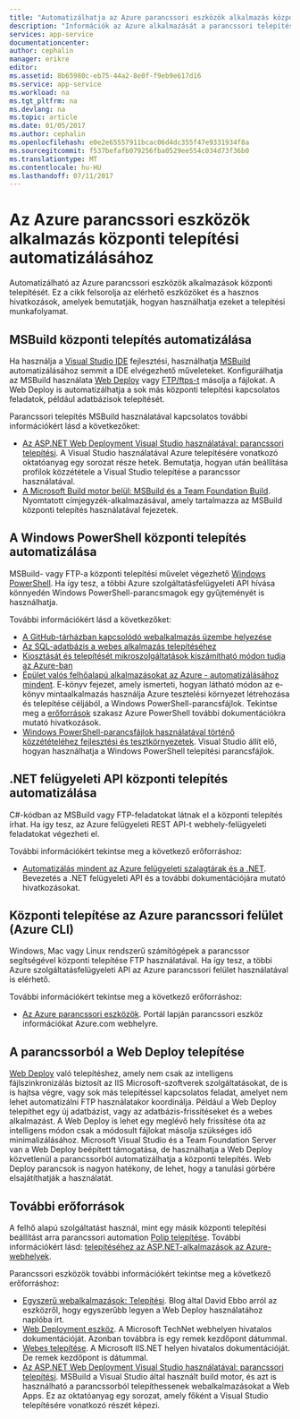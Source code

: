 ```yaml
---
title: "Automatizálhatja az Azure parancssori eszközök alkalmazás központi telepítési |} Microsoft Docs"
description: "Információk az Azure alkalmazását a parancssori telepítésének észlelése"
services: app-service
documentationcenter: 
author: cephalin
manager: erikre
editor: 
ms.assetid: 8b65980c-eb75-44a2-8e0f-f9eb9e617d16
ms.service: app-service
ms.workload: na
ms.tgt_pltfrm: na
ms.devlang: na
ms.topic: article
ms.date: 01/05/2017
ms.author: cephalin
ms.openlocfilehash: e0e2e65557911bcac06d4dc355f47e9331934f8a
ms.sourcegitcommit: f537befafb079256fba0529ee554c034d73f36b0
ms.translationtype: MT
ms.contentlocale: hu-HU
ms.lasthandoff: 07/11/2017
---
```

# <a name="automate-deployment-of-your-azure-app-with-command-line-tools"></a>Az Azure parancssori eszközök alkalmazás központi telepítési automatizálásához
Automatizálható az Azure parancssori eszközök alkalmazások központi telepítését. Ez a cikk felsorolja az elérhető eszközöket és a hasznos hivatkozások, amelyek bemutatják, hogyan használhatja ezeket a telepítési munkafolyamat. 

## <a name="msbuild"></a>MSBuild központi telepítés automatizálása
Ha használja a [Visual Studio IDE](#vs) fejlesztési, használhatja [MSBuild](http://msbuildbook.com/) automatizálásához semmit a IDE elvégezhető műveleteket. Konfigurálhatja az MSBuild használata [Web Deploy](#webdeploy) vagy [FTP/ftps-t](#ftp) másolja a fájlokat. A Web Deploy is automatizálhatja a sok más központi telepítési kapcsolatos feladatok, például adatbázisok telepítését.

Parancssori telepítés MSBuild használatával kapcsolatos további információkért lásd a következőket:

* [Az ASP.NET Web Deployment Visual Studio használatával: parancssori telepítési](http://www.asp.net/mvc/tutorials/deployment/visual-studio-web-deployment/command-line-deployment). A Visual Studio használatával Azure telepítésére vonatkozó oktatóanyag egy sorozat része hetek. Bemutatja, hogyan után beállítása profilok közzététele a Visual Studio telepítése a parancssor használatával.
* [A Microsoft Build motor belül: MSBuild és a Team Foundation Build](http://msbuildbook.com/). Nyomtatott címjegyzék-alkalmazásával, amely tartalmazza az MSBuild központi telepítés használatával fejezetek.

## <a name="powershell"></a>A Windows PowerShell központi telepítés automatizálása
MSBuild- vagy FTP-a központi telepítési művelet végezhető [Windows PowerShell](http://msdn.microsoft.com/library/dd835506.aspx). Ha így tesz, a többi Azure szolgáltatásfelügyeleti API hívása könnyedén Windows PowerShell-parancsmagok egy gyűjteményét is használhatja.

További információkért lásd a következőket:

* [A GitHub-tárházban kapcsolódó webalkalmazás üzembe helyezése](app-service-web-arm-from-github-provision.md)
* [Az SQL-adatbázis a webes alkalmazás telepítéséhez](app-service-web-arm-with-sql-database-provision.md)
* [Kiosztását és telepítését mikroszolgáltatások kiszámítható módon tudja az Azure-ban](app-service-deploy-complex-application-predictably.md)
* [Épület valós felhőalapú alkalmazásokat az Azure - automatizálásához mindent](http://asp.net/aspnet/overview/developing-apps-with-windows-azure/building-real-world-cloud-apps-with-windows-azure/automate-everything). E-könyv fejezet, amely ismerteti, hogyan látható módon az e-könyv mintaalkalmazás használja Azure tesztelési környezet létrehozása és telepítése céljából, a Windows PowerShell-parancsfájlok. Tekintse meg a [erőforrások](http://asp.net/aspnet/overview/developing-apps-with-windows-azure/building-real-world-cloud-apps-with-windows-azure/automate-everything#resources) szakasz Azure PowerShell további dokumentációkra mutató hivatkozások.
* [Windows PowerShell-parancsfájlok használatával történő közzétételéhez fejlesztési és tesztkörnyezetek](../vs-azure-tools-publishing-using-powershell-scripts.md). Visual Studio állít elő, hogyan használhatja a Windows PowerShell telepítési parancsfájlok.

## <a name="api"></a>.NET felügyeleti API központi telepítés automatizálása
C#-kódban az MSBuild vagy FTP-feladatokat látnak el a központi telepítés írhat. Ha így tesz, az Azure felügyeleti REST API-t webhely-felügyeleti feladatokat végezheti el.

További információkért tekintse meg a következő erőforráshoz:

* [Automatizálás mindent az Azure felügyeleti szalagtárak és a .NET](http://www.hanselman.com/blog/PennyPinchingInTheCloudAutomatingEverythingWithTheWindowsAzureManagementLibrariesAndNET.aspx). Bevezetés a .NET felügyeleti API és a további dokumentációjára mutató hivatkozásokat.

## <a name="cli"></a>Központi telepítése az Azure parancssori felület (Azure CLI)
Windows, Mac vagy Linux rendszerű számítógépek a parancssor segítségével központi telepítése FTP használatával. Ha így tesz, a többi Azure szolgáltatásfelügyeleti API az Azure parancssori felület használatával is elérhető.

További információkért tekintse meg a következő erőforráshoz:

* [Az Azure parancssori eszközök](https://azure.microsoft.com/downloads/). Portál lapján parancssori eszköz információkat Azure.com webhelyre.

## <a name="webdeploy"></a>A parancssorból a Web Deploy telepítése
[Web Deploy](http://www.iis.net/downloads/microsoft/web-deploy) való telepítéshez, amely nem csak az intelligens fájlszinkronizálás biztosít az IIS Microsoft-szoftverek szolgáltatásokat, de is is hajtsa végre, vagy sok más telepítéssel kapcsolatos feladat, amelyet nem lehet automatizálni FTP használatakor koordinálja. Például a Web Deploy telepíthet egy új adatbázist, vagy az adatbázis-frissítéseket és a webes alkalmazást. A Web Deploy is lehet egy meglévő hely frissítése óta az intelligens módon csak a módosult fájlokat másolja szükséges idő minimalizálásához. Microsoft Visual Studio és a Team Foundation Server van a Web Deploy beépített támogatása, de használhatja a Web Deploy közvetlenül a parancssorból automatizálhatja a központi telepítés. Web Deploy parancsok is nagyon hatékony, de lehet, hogy a tanulási görbére elsajátíthatják a használatát.

## <a name="more-resources"></a>További erőforrások
A felhő alapú szolgáltatást használ, mint egy másik központi telepítési beállítást arra parancssori automation [Polip telepítése](http://en.wikipedia.org/wiki/Octopus_Deploy). További információkért lásd: [telepítéséhez az ASP.NET-alkalmazások az Azure-webhelyek](https://octopusdeploy.com/blog/deploy-aspnet-applications-to-azure-websites).

Parancssori eszközök további információkért tekintse meg a következő erőforráshoz:

* [Egyszerű webalkalmazások: Telepítési](https://azure.microsoft.com/blog/2014/07/28/simple-azure-websites-deployment/). Blog által David Ebbo arról az eszközről, hogy egyszerűbb legyen a Web Deploy használatához naplóba írt.
* [Web Deployment eszköz](http://technet.microsoft.com/library/dd568996). A Microsoft TechNet webhelyen hivatalos dokumentációját. Azonban továbbra is egy remek kezdőpont dátummal.
* [Webes telepítése](http://www.iis.net/learn/publish/using-web-deploy). A Microsoft IIS.NET helyen hivatalos dokumentációját. De remek kezdőpont is dátummal.
* [Az ASP.NET Web Deployment Visual Studio használatával: parancssori telepítési](http://www.asp.net/mvc/tutorials/deployment/visual-studio-web-deployment/command-line-deployment). MSBuild a Visual Studio által használt build motor, és azt is használható a parancssorból telepíthessenek webalkalmazásokat a Web Apps. Ez az oktatóanyag egy sorozat, amely főként a Visual Studio telepítésére vonatkozó részét képezi.

